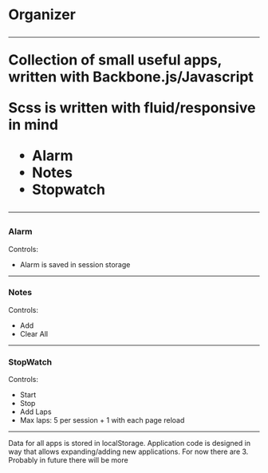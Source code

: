 <h1>Organizer

<hr>

<p>Collection of small useful apps, written with Backbone.js/Javascript</p>
<p>Scss is written with fluid/responsive in mind</p>

<ul>
  <li>Alarm</li>
  <li>Notes</li>
  <li>Stopwatch</li>
</ul>

<hr>

<h3>Alarm</h3>
<p>Controls:</p>
  <ul>
    <li>Alarm is saved in session storage</li>
  </ul>
<hr>

<h3>Notes</h3>
<p>Controls:</p>
  <ul>
    <li>Add</li>
    <li>Clear All</li>
  </ul>
<hr>

<h3>StopWatch</h3>
<p>Controls:</p>
  <ul>
    <li>Start</li>
    <li>Stop</li>
    <li>Add Laps</li>
    <li>Max laps: 5 per session + 1 with each page reload</li>
  </ul>
<hr>

Data for all apps is stored in localStorage.
Application code is designed in way that allows expanding/adding new applications.
For now there are 3. Probably in future there will be more

